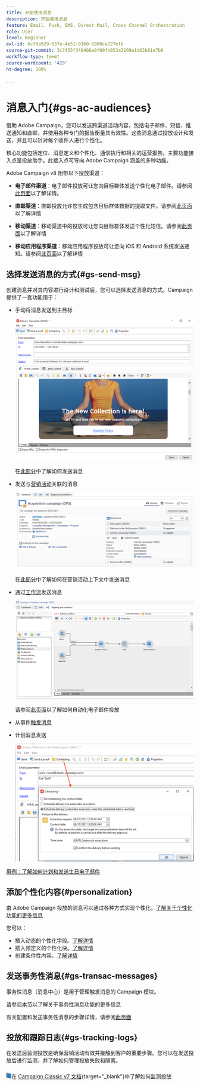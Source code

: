 ```yaml
---
title: 开始使用消息
description: 开始使用消息
feature: Email, Push, SMS, Direct Mail, Cross Channel Orchestration
role: User
level: Beginner
exl-id: 6cf8a929-637e-4e51-9160-5980ca727efb
source-git-commit: 3c7455f348468a8f00fb853a3269a1d63b81e7b8
workflow-type: tm+mt
source-wordcount: '429'
ht-degree: 100%

---
```


# 消息入门{#gs-ac-audiences}

借助 Adobe Campaign，您可以发送跨渠道活动内容，包括电子邮件、短信、推送通知和直邮，并使用各种专门的报告衡量其有效性。这些消息通过投放设计和发送，并且可以针对每个收件人进行个性化。

核心功能包括定位、消息定义和个性化、通信执行和相关的运营报告。主要功能接入点是投放助手。此接入点可导向 Adobe Campaign 涵盖的多种功能。

Adobe Campaign v8 附带以下投放渠道：

* **电子邮件渠道**：电子邮件投放可让您向目标群体发送个性化电子邮件。请参阅[此页面](../send/email.md)以了解详情。

* **直邮渠道**：直邮投放允许您生成包含目标群体数据的提取文件。请参阅[此页面](../send/direct-mail.md)以了解详情

* **移动渠道**：移动渠道中的投放可让您向目标群体发送个性化短信。请参阅[此页面](../send/sms.md)以了解详情

* **移动应用程序渠道**：移动应用程序投放可让您向 iOS 和 Android 系统发送通知。请参阅[此页面](../send/push.md)以了解详情

<!--
* **LINE channel**: LINE deliveries let you send messages on LINE, an instant messaging application available on all smartphones. Learn more in [this page](../send/line.md)
-->

## 选择发送消息的方式{#gs-send-msg}

创建消息并对其内容进行设计和测试后，您可以选择发送消息的方式。Campaign 提供了一套功能用于：

* 手动将消息发送到主目标

  ![](assets/send-email.png)

  在[此部分](../send/send.md)中了解如何发送消息

* 发送与[营销活动](campaigns.md)关联的消息

  ![](assets/deliveries-in-a-campaign.png)

  在[此部分](https://experienceleague.adobe.com/docs/campaign/automation/campaign-orchestration/marketing-campaign-deliveries.html?lang=zh-Hans)中了解如何在营销活动上下文中发送消息

* 通过[工作流](../config/workflows.md)发送消息

  ![](assets/send-in-a-wf.png)

  请参阅[此页面](../../automation/workflow/delivery.md)以了解如何自动化电子邮件投放

* 从事件[触发消息](../send/transactional.md)

* 计划消息发送

  ![](assets/schedule-send.png)

[用例：了解如何计划和发送生日电子邮件](../../automation/workflow/send-a-birthday-email.md)


## 添加个性化内容{#personalization}

由 Adobe Campaign 投放的消息可以通过各种方式实现个性化。[了解关于个性化功能的更多信息](../send/personalize.md)

您可以：

* 插入动态的个性化字段。[了解详情](../send/personalization-fields.md)
* 插入预定义的个性化块。[了解详情](../send/personalization-blocks.md)
* 创建条件性内容。[了解详情](../send/conditions.md)

## 发送事务性消息{#gs-transac-messages}

事务性消息（消息中心）是用于管理触发消息的 Campaign 模块。

请参阅[本节](../architecture/architecture.md#transac-msg-archi)以了解关于事务性消息功能的更多信息

有关配置和发送事务性消息的步骤详情，请参阅[此页面](../send/transactional.md)


## 投放和跟踪日志{#gs-tracking-logs}

在发送后监测投放是确保营销活动有效并接触到客户的重要步骤。您可以在发送投放后进行监测，并了解如何管理投放失败和隔离。

![](../assets/do-not-localize/book.png)在 [Campaign Classic v7 文档](https://experienceleague.adobe.com/docs/campaign-classic/using/sending-messages/monitoring-deliveries/about-delivery-monitoring.html?lang=zh-Hans#sending-messages){target="_blank"}中了解如何监测投放

